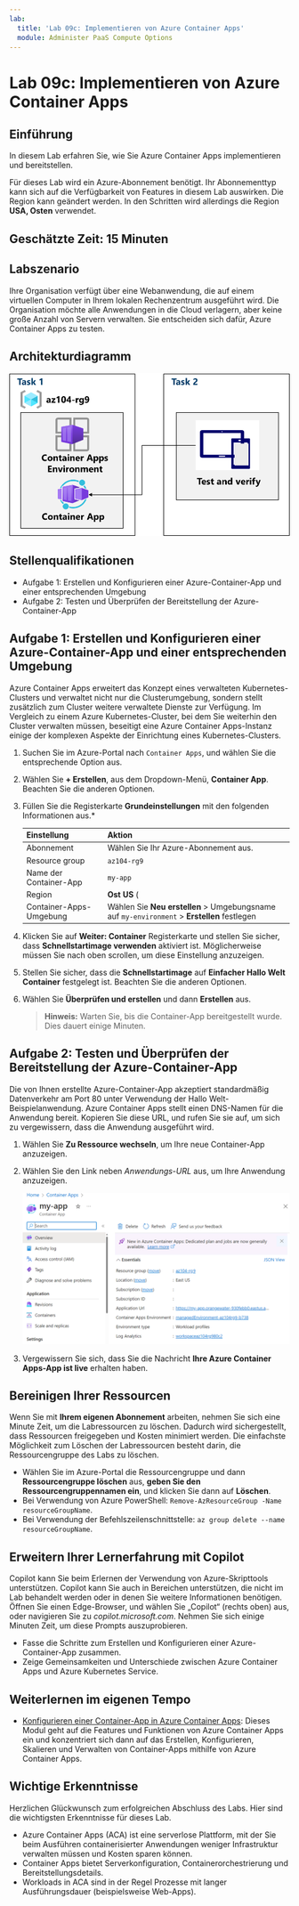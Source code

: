 ```yaml
---
lab:
  title: 'Lab 09c: Implementieren von Azure Container Apps'
  module: Administer PaaS Compute Options
---
```


# Lab 09c: Implementieren von Azure Container Apps

## Einführung

In diesem Lab erfahren Sie, wie Sie Azure Container Apps implementieren und bereitstellen.

Für dieses Lab wird ein Azure-Abonnement benötigt. Ihr Abonnementtyp kann sich auf die Verfügbarkeit von Features in diesem Lab auswirken. Die Region kann geändert werden. In den Schritten wird allerdings die Region **USA, Osten** verwendet.

## Geschätzte Zeit: 15 Minuten

## Labszenario

Ihre Organisation verfügt über eine Webanwendung, die auf einem virtuellen Computer in Ihrem lokalen Rechenzentrum ausgeführt wird. Die Organisation möchte alle Anwendungen in die Cloud verlagern, aber keine große Anzahl von Servern verwalten. Sie entscheiden sich dafür, Azure Container Apps zu testen.

## Architekturdiagramm

![Diagramm der Aufgaben](../media/az104-lab09b-aca-architecture.png)

## Stellenqualifikationen

- Aufgabe 1: Erstellen und Konfigurieren einer Azure-Container-App und einer entsprechenden Umgebung
- Aufgabe 2: Testen und Überprüfen der Bereitstellung der Azure-Container-App

## Aufgabe 1: Erstellen und Konfigurieren einer Azure-Container-App und einer entsprechenden Umgebung

Azure Container Apps erweitert das Konzept eines verwalteten Kubernetes-Clusters und verwaltet nicht nur die Clusterumgebung, sondern stellt zusätzlich zum Cluster weitere verwaltete Dienste zur Verfügung. Im Vergleich zu einem Azure Kubernetes-Cluster, bei dem Sie weiterhin den Cluster verwalten müssen, beseitigt eine Azure Container Apps-Instanz einige der komplexen Aspekte der Einrichtung eines Kubernetes-Clusters.

1. Suchen Sie im Azure-Portal nach `Container Apps`, und wählen Sie die entsprechende Option aus.

1. Wählen Sie **+ Erstellen**, aus dem Dropdown-Menü, **Container App**. Beachten Sie die anderen Optionen. 

1. Füllen Sie die Registerkarte **Grundeinstellungen** mit den folgenden Informationen aus.*

    | Einstellung | Aktion |
    |---|---|
    | Abonnement | Wählen Sie Ihr Azure-Abonnement aus. |
    | Resource group | `az104-rg9` |
    | Name der Container-App |  `my-app` |
    | Region    | **Ost US** (|
    | Container-Apps-Umgebung | Wählen Sie **Neu erstellen** > Umgebungsname auf `my-environment` > **Erstellen** festlegen |

1. Klicken Sie auf **Weiter: Container** Registerkarte und stellen Sie sicher, dass **Schnellstartimage verwenden** aktiviert ist. Möglicherweise müssen Sie nach oben scrollen, um diese Einstellung anzuzeigen. 

1. Stellen Sie sicher, dass die **Schnellstartimage** auf **Einfacher Hallo Welt Container** festgelegt ist. Beachten Sie die anderen Optionen. 

1. Wählen Sie **Überprüfen und erstellen** und dann **Erstellen** aus.

    >**Hinweis:** Warten Sie, bis die Container-App bereitgestellt wurde. Dies dauert einige Minuten. 
 
## Aufgabe 2: Testen und Überprüfen der Bereitstellung der Azure-Container-App

Die von Ihnen erstellte Azure-Container-App akzeptiert standardmäßig Datenverkehr am Port 80 unter Verwendung der Hallo Welt-Beispielanwendung. Azure Container Apps stellt einen DNS-Namen für die Anwendung bereit. Kopieren Sie diese URL, und rufen Sie sie auf, um sich zu vergewissern, dass die Anwendung ausgeführt wird.

1. Wählen Sie **Zu Ressource wechseln**, um Ihre neue Container-App anzuzeigen.

1. Wählen Sie den Link neben *Anwendungs-URL* aus, um Ihre Anwendung anzuzeigen.

    ![Screenshot: ACA-Übersichtsseite im Portal](../media/az104-lab09b-aca-overview.png)

1. Vergewissern Sie sich, dass Sie die Nachricht **Ihre Azure Container Apps-App ist live** erhalten haben.
   
## Bereinigen Ihrer Ressourcen

Wenn Sie mit **Ihrem eigenen Abonnement** arbeiten, nehmen Sie sich eine Minute Zeit, um die Labressourcen zu löschen. Dadurch wird sichergestellt, dass Ressourcen freigegeben und Kosten minimiert werden. Die einfachste Möglichkeit zum Löschen der Labressourcen besteht darin, die Ressourcengruppe des Labs zu löschen. 

+ Wählen Sie im Azure-Portal die Ressourcengruppe und dann **Ressourcengruppe löschen** aus, **geben Sie den Ressourcengruppennamen ein**, und klicken Sie dann auf **Löschen**.
+ Bei Verwendung von Azure PowerShell: `Remove-AzResourceGroup -Name resourceGroupName`.
+ Bei Verwendung der Befehlszeilenschnittstelle: `az group delete --name resourceGroupName`.

## Erweitern Ihrer Lernerfahrung mit Copilot
Copilot kann Sie beim Erlernen der Verwendung von Azure-Skripttools unterstützen. Copilot kann Sie auch in Bereichen unterstützen, die nicht im Lab behandelt werden oder in denen Sie weitere Informationen benötigen. Öffnen Sie einen Edge-Browser, und wählen Sie „Copilot“ (rechts oben) aus, oder navigieren Sie zu *copilot.microsoft.com*. Nehmen Sie sich einige Minuten Zeit, um diese Prompts auszuprobieren.

+ Fasse die Schritte zum Erstellen und Konfigurieren einer Azure-Container-App zusammen.
+ Zeige Gemeinsamkeiten und Unterschiede zwischen Azure Container Apps und Azure Kubernetes Service.

## Weiterlernen im eigenen Tempo

+ [Konfigurieren einer Container-App in Azure Container Apps](https://learn.microsoft.com/training/modules/configure-container-app-azure-container-apps/): Dieses Modul geht auf die Features und Funktionen von Azure Container Apps ein und konzentriert sich dann auf das Erstellen, Konfigurieren, Skalieren und Verwalten von Container-Apps mithilfe von Azure Container Apps.


## Wichtige Erkenntnisse

Herzlichen Glückwunsch zum erfolgreichen Abschluss des Labs. Hier sind die wichtigsten Erkenntnisse für dieses Lab. 

+ Azure Container Apps (ACA) ist eine serverlose Plattform, mit der Sie beim Ausführen containerisierter Anwendungen weniger Infrastruktur verwalten müssen und Kosten sparen können.
+ Container Apps bietet Serverkonfiguration, Containerorchestrierung und Bereitstellungsdetails. 
+ Workloads in ACA sind in der Regel Prozesse mit langer Ausführungsdauer (beispielsweise Web-Apps).

     
